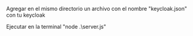 Agregar en el mismo directorio un archivo con el nombre "keycloak.json" con tu keycloak

Ejecutar en la terminal "node .\server.js"